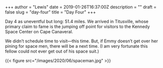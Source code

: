 +++
author = "Lewis"
date = 2019-01-26T16:37:00Z
description = ""
draft = false
slug = "day-four"
title = "Day Four"
+++


Day 4 as uneventful but long: 51.4 miles.  We arrived in Titusville, whose primary claim to fame is the jumping off point for visitors to the Kennedy Space Center on Cape Canaveral.

We didn’t schedule time to visit—this time.  But, if Emmy doesn’t get over her pining for space men, there will be a next time.  (I am very fortunate this fellow could not ever get out of his space suit.)

{{< figure src="/images/2020/06/spaceman.jpg" >}}



